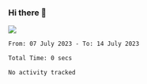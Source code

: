 ### Hi there 👋️

![](https://komarev.com/ghpvc/?username=Loner1024)

<!--START_SECTION:waka-->

```txt
From: 07 July 2023 - To: 14 July 2023

Total Time: 0 secs

No activity tracked
```

<!--END_SECTION:waka-->



